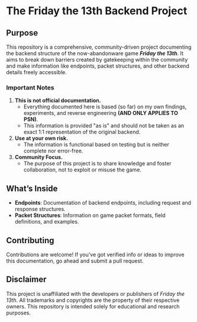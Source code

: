 # The Friday the 13th Backend Project

## Purpose
This repository is a comprehensive, community-driven project documenting the backend structure of the now-abandonware game **_Friday the 13th_**.
It aims to break down barriers created by gatekeeping within the community and make information like endpoints, packet structures, and other backend details freely accessible.

### Important Notes
1. **This is not official documentation.**
   - Everything documented here is based (so far) on my own findings, experiments, and reverse engineering **(AND ONLY APPLIES TO PSN)**.
   - This information is provided "as is" and should not be taken as an exact 1:1 representation of the original backend.
2. **Use at your own risk.**
   - The information is functional based on testing but is neither complete nor error-free.
3. **Community Focus.**
   - The purpose of this project is to share knowledge and foster collaboration, not to exploit or misuse the game.

## What’s Inside
- **Endpoints**: Documentation of backend endpoints, including request and response structures.
- **Packet Structures**: Information on game packet formats, field definitions, and examples.

## Contributing
Contributions are welcome!
If you’ve got verified info or ideas to improve this documentation, go ahead and submit a pull request.

## Disclaimer
This project is unaffiliated with the developers or publishers of *Friday the 13th*.
All trademarks and copyrights are the property of their respective owners.
This repository is intended solely for educational and research purposes.